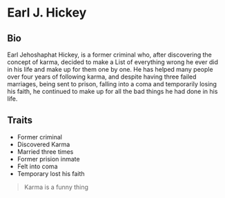# Earl J. Hickey

## Bio

Earl Jehoshaphat Hickey, is a former criminal who, after discovering the concept of karma, decided to make a List of everything wrong he ever did in his life and make up for them one by one. He has helped many people over four years of following karma, and despite having three failed marriages, being sent to prison, falling into a coma and temporarily losing his faith, he continued to make up for all the bad things he had done in his life.

## Traits

* Former criminal
* Discovered Karma
* Married three times
* Former prision inmate
* Felt into coma
* Temporary lost his faith

> Karma is a funny thing
